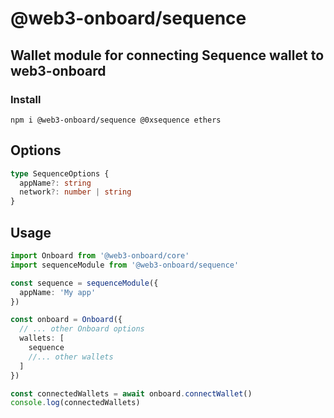 # @web3-onboard/sequence

## Wallet module for connecting Sequence wallet to web3-onboard

### Install

`npm i @web3-onboard/sequence @0xsequence ethers`

## Options

```typescript
type SequenceOptions {
  appName?: string
  network?: number | string
}
```

## Usage

```typescript
import Onboard from '@web3-onboard/core'
import sequenceModule from '@web3-onboard/sequence'

const sequence = sequenceModule({
  appName: 'My app'
})

const onboard = Onboard({
  // ... other Onboard options
  wallets: [
    sequence
    //... other wallets
  ]
})

const connectedWallets = await onboard.connectWallet()
console.log(connectedWallets)
```
